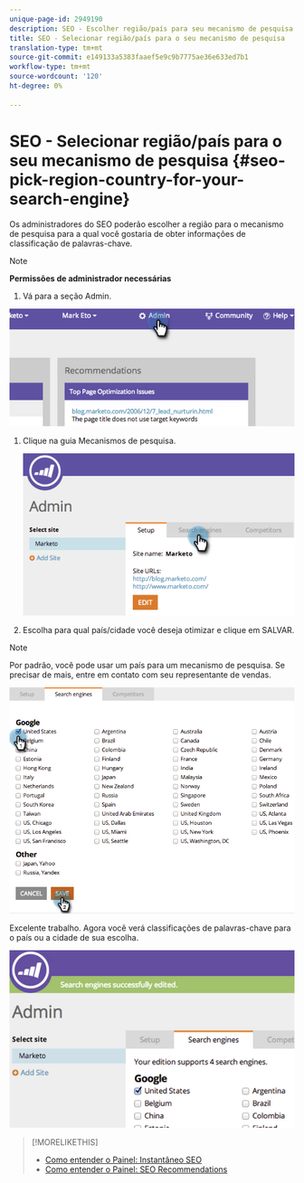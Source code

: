 ```yaml
---
unique-page-id: 2949190
description: SEO - Escolher região/país para seu mecanismo de pesquisa - Documentos do Marketing - Documentação do produto
title: SEO - Selecionar região/país para o seu mecanismo de pesquisa
translation-type: tm+mt
source-git-commit: e149133a5383faaef5e9c9b7775ae36e633ed7b1
workflow-type: tm+mt
source-wordcount: '120'
ht-degree: 0%

---
```



# SEO - Selecionar região/país para o seu mecanismo de pesquisa {#seo-pick-region-country-for-your-search-engine}

Os administradores do SEO poderão escolher a região para o mecanismo de pesquisa para a qual você gostaria de obter informações de classificação de palavras-chave.

>[!NOTE]
>
>**Permissões de administrador necessárias**

1. Vá para a seção Admin.

![](assets/image2014-9-17-21-3a6-3a43.png)

1. Clique na guia Mecanismos de pesquisa.

   ![](assets/image2014-9-17-21-3a7-3a25.png)

1. Escolha para qual país/cidade você deseja otimizar e clique em SALVAR.

>[!NOTE]
>
>Por padrão, você pode usar um país para um mecanismo de pesquisa. Se precisar de mais, entre em contato com seu representante de vendas.

![](assets/image2014-9-17-21-3a8-3a8.png)

Excelente trabalho. Agora você verá classificações de palavras-chave para o país ou a cidade de sua escolha.

![](assets/image2014-9-17-21-3a8-3a15.png)

>[!MORELIKETHIS]
>
>* [Como entender o Painel: Instantâneo SEO](understanding-the-seo-dashboard-seo-snapshot.md)
>* [Como entender o Painel: SEO Recommendations](understanding-the-seo-dashboard-seo-recommendations.md)

>




